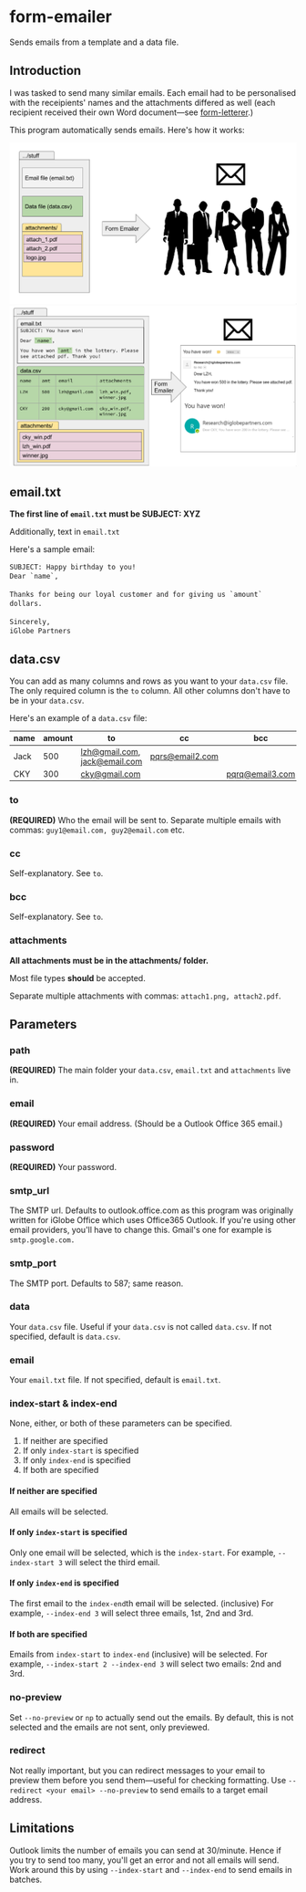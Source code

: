 # form-emailer 
Sends emails from a template and a data file.

## Introduction
I was tasked to send many similar emails. Each email had to be personalised
with the receipients' names and the attachments differed as well (each
recipient received their own Word document—see
[form-letterer](https://github.com/lieuzhenghong/form-letterer).)

This program automatically sends emails. Here's how it works:

![overview-1](img/overview1.png)
![overview-2](img/overview2.png)

## email.txt
**The first line of `email.txt` must be SUBJECT: XYZ**

Additionally, text in `email.txt` 

Here's a sample email:
```
SUBJECT: Happy birthday to you!
Dear `name`,

Thanks for being our loyal customer and for giving us `amount` dollars.

Sincerely,
iGlobe Partners
```

## data.csv
You can add as many columns and rows as you want to your `data.csv` file. The
only required column is the `to` column. All other columns don't have to be in
your `data.csv`.

Here's an example of a `data.csv` file:

| name  | amount | to | cc | bcc | attachments |
| ----- | ------------- | --- | --- | --- | --- |
| Jack | 500 | lzh@gmail.com, jack@email.com | pqrs@email2.com | | test.png, test1.pdf |
| CKY | 300 | cky@gmail.com | | pqrq@email3.com | test.png |

### to
**(REQUIRED)** Who the email will be sent to.
Separate multiple emails with commas: `guy1@email.com, guy2@email.com`
etc.

### cc
Self-explanatory. See `to`.

### bcc
Self-explanatory. See `to`.

### attachments
**All attachments must be in the attachments/ folder.**

Most file types **should** be accepted.

Separate multiple attachments with commas: `attach1.png, attach2.pdf`.

## Parameters

### path
**(REQUIRED)** The main folder your `data.csv`, `email.txt` and `attachments`
live in.

### email
**(REQUIRED)** Your email address. (Should be a Outlook Office 365 email.)

### password
**(REQUIRED)** Your password.

### smtp_url
The SMTP url. Defaults to outlook.office.com as this program was originally
written for iGlobe Office which uses Office365 Outlook.
If you're using other email providers, you'll have to change this. Gmail's one
for example is `smtp.google.com.`

### smtp_port
The SMTP port. Defaults to 587; same reason.

### data
Your `data.csv` file. Useful if your `data.csv` is not called `data.csv`. If
not specified, default is `data.csv`.

### email
Your `email.txt` file. If not specified, default is `email.txt`.

### index-start & index-end
None, either, or both of these parameters can be specified.

1. If neither are specified
2. If only `index-start` is specified
3. If only `index-end` is specified
4. If both are specified

#### If neither are specified
All emails will be selected.

#### If only `index-start` is specified
Only one email will be selected, which is the `index-start`. For example,
`--index-start 3` will select the third email.

#### If only `index-end` is specified
The first email to the `index-end`th email will be selected. (inclusive) 
For example, `--index-end 3` will select three emails, 1st, 2nd and 3rd.

#### If both are specified
Emails from `index-start` to `index-end` (inclusive) will be selected.
For example, `--index-start 2 --index-end 3` will select two emails: 2nd and 3rd.

### no-preview
Set `--no-preview` or `np` to actually send out the emails. By default, this is
not selected and the emails are not sent, only previewed.

### redirect
Not really important, but you can redirect messages to your email to preview
them before you send them—useful for checking formatting. Use `--redirect <your
email> --no-preview` to send emails to a target email address.

## Limitations
Outlook limits the number of emails you can send at 30/minute. Hence if you try
to send too many, you'll get an error and not all emails will send. Work around
this by using `--index-start` and `--index-end` to send emails in batches.
